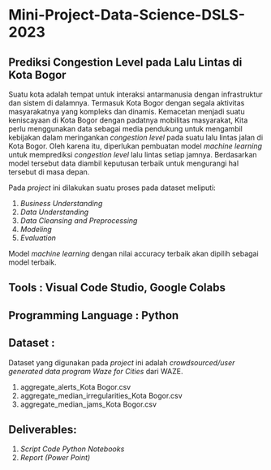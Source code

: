 # Mini-Project-Data-Science-DSLS-2023
## Prediksi Congestion Level pada Lalu Lintas di Kota Bogor
Suatu kota adalah tempat untuk interaksi antarmanusia dengan infrastruktur dan sistem di dalamnya. Termasuk Kota Bogor dengan segala aktivitas masyarakatnya yang kompleks dan dinamis. Kemacetan menjadi suatu keniscayaan di Kota Bogor dengan padatnya mobilitas masyarakat, Kita perlu menggunakan data sebagai media pendukung untuk mengambil kebijakan dalam meringankan *congestion level* pada suatu lalu lintas jalan di  Kota Bogor. Oleh karena itu,  diperlukan pembuatan model *machine learning* untuk  memprediksi *congestion level* lalu lintas setiap jamnya. Berdasarkan model tersebut data diambil keputusan terbaik untuk mengurangi hal tersebut di masa depan.

Pada *project* ini dilakukan suatu proses pada dataset meliputi:
1. *Business Understanding*
2. *Data Understanding*
3. *Data Cleansing and Preprocessing*
4. *Modeling*
5. *Evaluation*

Model *machine learning* dengan nilai accuracy terbaik akan dipilih sebagai model terbaik.

## Tools : Visual Code Studio, Google Colabs

## Programming Language : Python

## Dataset : 
Dataset yang digunakan pada *project* ini adalah *crowdsourced/user generated data
program Waze for Cities* dari WAZE. 
1. aggregate_alerts_Kota Bogor.csv 
2. aggregate_median_irregularities_Kota Bogor.csv 
3. aggregate_median_jams_Kota Bogor.csv

## Deliverables: 
1. *Script Code Python Notebooks*
2. *Report (Power Point)*
